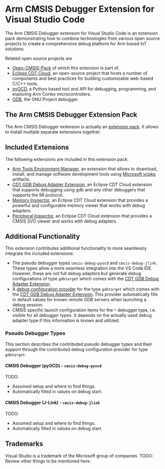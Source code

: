# Arm CMSIS Debugger Extension for Visual Studio Code

The Arm CMSIS Debugger extension for Visual Studio Code is an extension pack demonstrating how to combine technologies from various open source projects to create a comprehensive debug platform for Arm based IoT solutions. 

Related open source projects are
- [Open-CMSIS-Pack](https://www.open-cmsis-pack.org/) of which this extension is part of.
- [Eclipse CDT Cloud](https://eclipse.dev/cdt-cloud/), an open-source project that hosts a number of components and best practices for building customizable web-based C/C++ tools.
- [pyOCD](https://pyocd.io/), a Python based tool and API for debugging, programming, and exploring Arm Cortex microcontrollers.
- [GDB](https://www.sourceware.org/gdb/), the GNU Project debugger.

## The Arm CMSIS Debugger Extension Pack

The Arm CMSIS Debugger extension is actually an [extension pack](https://code.visualstudio.com/api/references/extension-manifest#extension-packs). It allows to install multiple separate extensions together.

## Included Extensions

The following extensions are included in this extension pack:
- [Arm Tools Environment Manager](https://marketplace.visualstudio.com/items?itemName=Arm.environment-manager), an extension that allows to download, install, and manage software development tools using [Microsoft vcpkg](https://vcpkg.io/en/index.html) artifacts.
- [CDT GDB Debug Adapter Extension](https://marketplace.visualstudio.com/items?itemName=eclipse-cdt.cdt-gdb-vscode), an Eclipse CDT Cloud extension that supports debugging using gdb and any other debuggers that supports the MI protocol.
- [Memory Inspector](https://marketplace.visualstudio.com/items?itemName=eclipse-cdt.memory-inspector), an Eclipse CDT Cloud extension that provides a powerful and configurable memory viewer that works with debug adapters.
- [Peripheral Inspector](https://marketplace.visualstudio.com/items?itemName=eclipse-cdt.peripheral-inspector), an Eclipse CDT Cloud extension that provides a CMSIS SVD viewer and works with debug adapters.

## Additional Functionality

This extension contributes additional functionality to more seamlessly integrate the included extensions:
- The pseudo debugger types `cmsis-debug-pyocd` and `cmsis-debug-jlink`. These types allow a more seamless integration into the VS Code IDE. However, these are not full debug adapters but generate debug configurations of type `gdbtarget` which comes with the [CDT GDB Debug Adapter Extension](https://marketplace.visualstudio.com/items?itemName=eclipse-cdt.cdt-gdb-vscode).
- A [debug configuration provider](https://code.visualstudio.com/api/references/vscode-api#DebugConfigurationProvider) for the type `gdbtarget` which comes with the [CDT GDB Debug Adapter Extension](https://marketplace.visualstudio.com/items?itemName=eclipse-cdt.cdt-gdb-vscode). This provider automatically fills in default values for known remote GDB servers when launching a debug session.
- CMSIS specific launch configuration items for the `*` debugger type, i.e. visible for all debugger types. It depends on the actually used debug adapter type if this information is known and utilized.

### Pseudo Debugger Types

This section describes the contributed pseudo debugger types and their support through the contributed debug configuration provider for type `gdbtarget`.

#### CMSIS Debugger (pyOCD) - `cmsis-debug-pyocd`

TODO:
- Assumed setup and where to find things.
- Automatically filled in values on debug start.

#### CMSIS Debugger (J-Link) - `cmsis-debug-jlink`

TODO:
- Assumed setup and where to find things.
- Automatically filled in values on debug start.

## Trademarks
Visual Studio is a trademark of the Microsoft group of companies.
TODO: Review other things to be mentioned here.